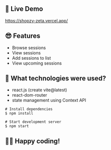 

## 📌 Live Demo
https://shopzy-zeta.vercel.app/

## 😎 Features

- Browse sessions
- View sessions
- Add sessions to list
- View upcoming sessions

## 🚀 What technologies were used?

- react.js (create vite@latest)
- react-dom-router
- state management using Context API

```
# Install dependencies
$ npm install

# Start development server
$ npm start
```
👨‍💻 Happy coding!
---

